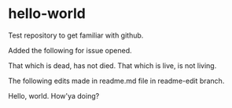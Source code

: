 hello-world
===========

Test repository to get familiar with github.

Added the following for issue opened.

That which is dead, has not died. That which is live, is not living.

The following edits made in readme.md file in readme-edit branch.

Hello, world.  How'ya doing?
